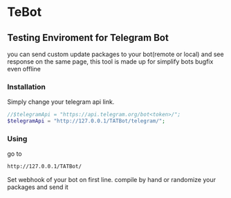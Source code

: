 # TeBot
## Testing Enviroment for Telegram Bot
you can send custom update packages to your bot(remote or local) and see response on the same page, this tool is made up for simplify bots bugfix even offline
### Installation
Simply change your telegram api link.
```php
//$telegramApi = "https://api.telegram.org/bot<token>/";
$telegramApi = "http://127.0.0.1/TATBot/telegram/";
```
### Using
go to 
```sh
http://127.0.0.1/TATBot/
```
Set webhook of your bot on first line.
compile by hand or randomize your packages and send it
